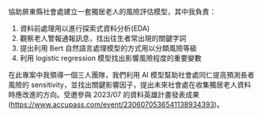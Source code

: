協助屏東縣社會處建立一套獨居老人的風險評估模型，其中我負責：

1. 資料前處理用以進行探索式資料分析(EDA)
2. 觀察老人警報通報訊息，找出往生者常出現的關鍵字詞
3. 提出利用 Bert 自然語言處理模型的方式用以分類風險等級
4. 利用 logistic regression 模型找出影響風險程度的重要變數

在此專案中我領導一個三人團隊，我們利用 AI 模型幫助社會處同仁提高預測長者風險的 sensitivity，並找出關鍵影響因子，提出未來社會處在收集獨居老人資料時應改進的方向。受邀參與 2023/07 的資料英雄計畫發表成果(https://www.accupass.com/event/2306070536541138934393)。
